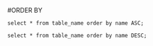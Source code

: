 #ORDER BY

```syntax
select * from table_name order by name ASC;
```

```syntax
select * from table_name order by name DESC;
```